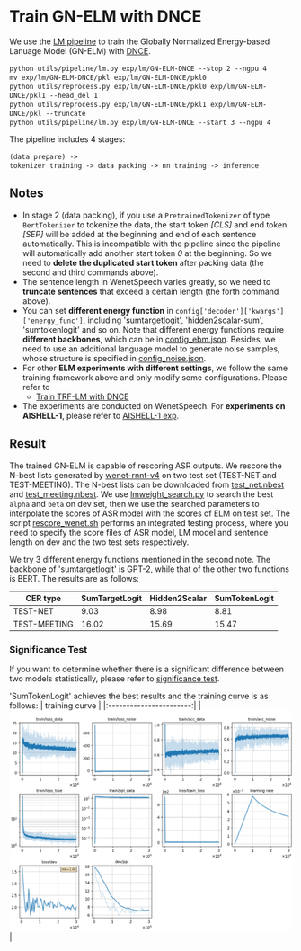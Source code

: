 # Train GN-ELM with DNCE
We use the [LM pipeline](../../README.md) to train the Globally Normalized Energy-based Lanuage Model (GN-ELM) with [DNCE](https://ieeexplore.ieee.org/abstract/document/8639591/).
```
python utils/pipeline/lm.py exp/lm/GN-ELM-DNCE --stop 2 --ngpu 4
mv exp/lm/GN-ELM-DNCE/pkl exp/lm/GN-ELM-DNCE/pkl0
python utils/reprocess.py exp/lm/GN-ELM-DNCE/pkl0 exp/lm/GN-ELM-DNCE/pkl1 --head_del 1
python utils/reprocess.py exp/lm/GN-ELM-DNCE/pkl1 exp/lm/GN-ELM-DNCE/pkl --truncate
python utils/pipeline/lm.py exp/lm/GN-ELM-DNCE --start 3 --ngpu 4
```
The pipeline includes 4 stages:
```
(data prepare) ->
tokenizer training -> data packing -> nn training -> inference
```

## Notes

* In stage 2 (data packing), if you use a `PretrainedTokenizer` of type `BertTokenizer` to tokenize the data, the start token *[CLS]* and end token *[SEP]* will be added at the beginning and end of each sentence automatically. This is incompatible with the pipeline since the pipeline will automatically add another start token *0* at the beginning. So we need to **delete the duplicated start token** after packing data (the second and third commands above).
* The sentence length in WenetSpeech varies greatly, so we need to **truncate sentences** that exceed a certain length (the forth command above).
* You can set **different energy function** in  `config['decoder']['kwargs']['energy_func']`, including 'sumtargetlogit', 'hidden2scalar-sum', 'sumtokenlogit' and so on. Note that different energy functions require **different backbones**, which can be in [config_ebm.json](./config_ebm.json). Besides, we need to use an additional language model to generate noise samples, whose structure is specified in [config_noise.json](./config_noise.json).
* For other **ELM experiments with different settings**, we follow the same training framework above and only modify some configurations.
Please refer to
  - [Train TRF-LM with DNCE](../TRF-LM-DNCE/readme.md)
* The experiments are conducted on WenetSpeech. For **experiments on AISHELL-1**, please refer to [AISHELL-1 exp](../../../../aishell/exp/lm/GN-ELM-DNCE/readme.md).


## Result
The trained GN-ELM is capable of rescoring ASR outputs. We rescore the N-best lists generated by [wenet-rnnt-v4](../../../../wenetspeech/exp/rnnt/rnnt-v4/readme.md) on two test set (TEST-NET and TEST-MEETING). The N-best lists can be downloaded from [test_net.nbest]() and [test_meeting.nbest]().
We use [lmweight_search.py](../../../../../cat/utils/lm/lmweight_search.py) to search the best `alpha` and `beta` on dev set, then we use the searched parameters to interpolate the scores of ASR model with the scores of ELM on test set. The script [rescore_wenet.sh](../../../../../cat/utils/rescore_wenet.sh) performs an integrated testing process, where you need to specify the score files of ASR model, LM model and sentence length on dev and the two test sets respectively.

We try 3 different energy functions mentioned in the second note. The backbone of 'sumtargetlogit' is GPT-2, while that of the other two functions is BERT. The results are as follows:

|CER type     | SumTargetLogit |  Hidden2Scalar  | SumTokenLogit |
| -------     | -------- | ----------- | ----------- |
| TEST-NET   | 9.03     |  8.98       |  8.81       |
| TEST-MEETING| 16.02     |  15.69       |  15.47       | 

### Significance Test
If you want to determine whether there is a significant difference between two models statistically, please refer to [significance test](../../../../../cat/utils/significance_test.md).

'SumTokenLogit' achieves the best results and the training curve is as follows:
|     training curve    |
|:-----------------------:|
|![monitor](./monitor.png)|
